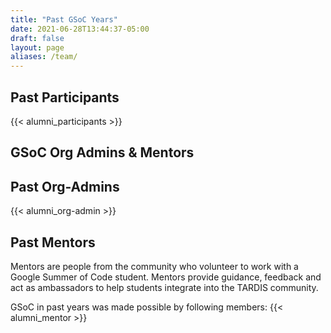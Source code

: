```yaml
---
title: "Past GSoC Years"
date: 2021-06-28T13:44:37-05:00
draft: false
layout: page
aliases: /team/
---
```


## Past Participants
{{< alumni_participants >}}

## GSoC Org Admins & Mentors


## Past Org-Admins
{{< alumni_org-admin >}}

## Past Mentors
Mentors are people from the community who volunteer to work with a Google 
Summer of Code student. Mentors provide guidance, feedback and act as 
ambassadors to help students integrate into the TARDIS community. 

GSoC in past years was made possible by following members:
{{< alumni_mentor >}}

